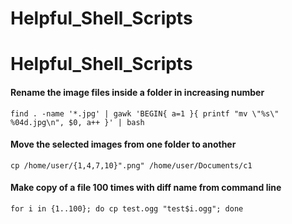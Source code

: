 # Helpful_Shell_Scripts

# Helpful_Shell_Scripts

#### Rename the image files inside a folder in increasing number
```
find . -name '*.jpg' | gawk 'BEGIN{ a=1 }{ printf "mv \"%s\" %04d.jpg\n", $0, a++ }' | bash
```

#### Move the selected images from one folder to another
```
cp /home/user/{1,4,7,10}".png" /home/user/Documents/c1
```
####  Make copy of a file 100 times with diff name from command line
```
for i in {1..100}; do cp test.ogg "test$i.ogg"; done
```
